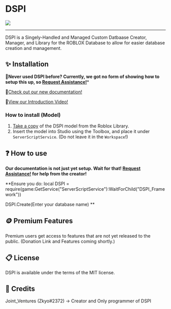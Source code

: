# DSPI

<div align="left">
    <a href="https://www.roblox.com/library/12583157217/DSPI-V1">
        <img src="https://img.shields.io/static/v1?label=roblox&message=model&color=blue&logo=roblox&logoColor=white"/>
    </a>
</div>

---

DSPI is a Singely-Handled and Managed Custom Datbaase Creator, Manager, and Library for the ROBLOX Database to allow for easier database creation and management.

## ✨ Installation

🤝**Never used DSPI before? Currently, we got no form of showing how to setup this up, so [Request Assistance!](https://forms.gle/Rgn2nhP5N4z8DqzV9)***

📃[Check out our new documentation!](https://zyko.gitbook.io/dspi-or-creator-documentation/)

🎥[View our Introduction Video!](https://youtu.be/25hBvqlrRj0)

### How to install (Model)
1. [Take a copy](https://www.roblox.com/library/12580680880/DSPI-V1) of the DSPI model from the Roblox Library.
2. Insert the model into Studio using the Toolbox, and place it under `ServerScriptService`. (Do not leave it in the `Workspace`!)

## ❓ How to use

**Our documentation is not just yet setup. Wait for that! [Request Assistance!](https://forms.gle/Rgn2nhP5N4z8DqzV9) for help from the creator!**

**Ensure you do:
local DSPI = require(game:GetService("ServerScriptService"):WaitForChild("DSPI_Framework"))

DSPI.Create(Enter your database name)
**

## 🪙 Premium Features

Premium users get access to features that are not yet released to the public. (Donation Link and Features coming shortly.)

## 📋 License

DSPI is available under the terms of the MIT license.

## 🤵 Credits

Joint_Ventures (Zkyo#2372) -> Creator and Only programmer of DSPI
